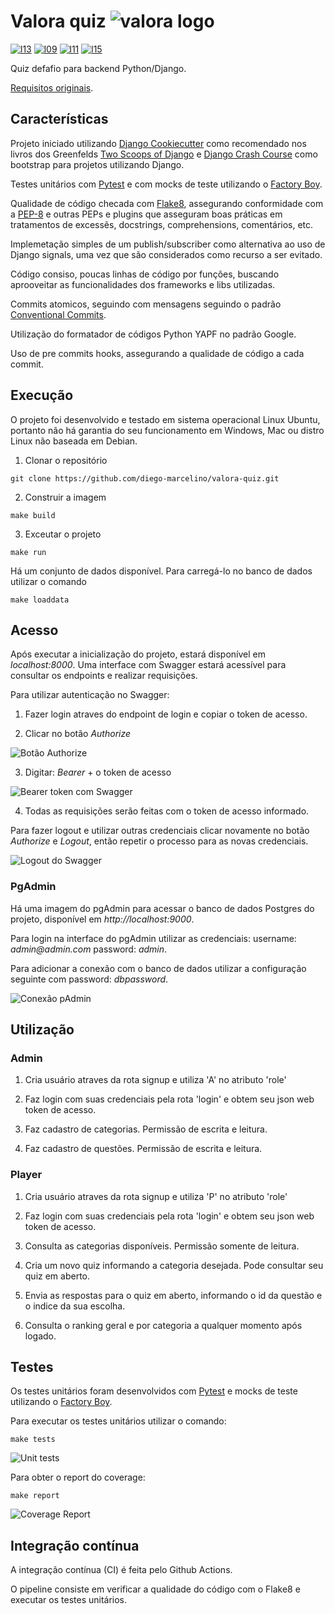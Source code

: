 # Valora quiz ![valora logo][i01]

[![l13]][l14]
[![l09]][l10]
[![l11]][l12]
[![l15]][l16]

Quiz defafio para backend Python/Django.

[Requisitos originais][r01].

## Características

Projeto iniciado utilizando [Django Cookiecutter][l01] como recomendado nos livros dos Greenfelds [Two Scoops of Django][l02] e [Django Crash Course][l03] como bootstrap para projetos utilizando Django.

Testes unitários com [Pytest][l04] e com mocks de teste utilizando o [Factory Boy][l05].

Qualidade de código checada com [Flake8][l06], assegurando conformidade com a [PEP-8][l07] e outras PEPs e plugins que asseguram boas práticas em tratamentos de excessẽs, docstrings, comprehensions, comentários, etc.

Implemetação simples de um publish/subscriber como alternativa ao uso de Django signals, uma vez que são considerados como recurso a ser evitado.

Código consiso, poucas linhas de código por funções, buscando aprooveitar as funcionalidades dos frameworks e libs utilizadas.

Commits atomicos, seguindo com mensagens seguindo o padrão [Conventional Commits][l08].

Utilização do formatador de códigos Python YAPF no padrão Google.

Uso de pre commits hooks, assegurando a qualidade de código a cada commit.

## Execução

O projeto foi desenvolvido e testado em sistema operacional Linux Ubuntu, portanto não há garantia do seu funcionamento em Windows, Mac ou distro Linux não baseada em Debian.

1. Clonar o repositório

```shell
git clone https://github.com/diego-marcelino/valora-quiz.git
```

2. Construir a imagem

```shell
make build
```

3. Exceutar o projeto

```shell
make run
```

Há um conjunto de dados disponível. Para carregá-lo no banco de dados utilizar o comando

```shell
make loaddata
```

## Acesso

Após executar a inicialização do projeto, estará disponível em _localhost:8000_. Uma interface com Swagger estará acessível para consultar os endpoints e realizar requisições.

Para utilizar autenticação no Swagger:

1. Fazer login atraves do endpoint de login e copiar o token de acesso.

2. Clicar no botão _Authorize_

![Botão Authorize][i03]

3. Digitar: _Bearer_ + o token de acesso

  ![Bearer token com Swagger][i02]

4. Todas as requisições serão feitas com o token de acesso informado.

Para fazer logout e utilizar outras credenciais clicar novamente no botão _Authorize_ e _Logout_, então repetir o processo para as novas credenciais.

![Logout do Swagger][i04]

### PgAdmin

Há uma imagem do pgAdmin para acessar o banco de dados Postgres do projeto, disponível em _http://localhost:9000_.

Para login na interface do pgAdmin utilizar as credenciais: username: _admin@admin.com_ password: _admin_.

Para adicionar a conexão com o banco de dados utilizar a configuração seguinte com password: _dbpassword_.

![Conexão pAdmin][i07]

## Utilização

### Admin

1. Cria usuário atraves da rota signup e utiliza 'A' no atributo 'role'

2. Faz login com suas credenciais pela rota 'login' e obtem seu json web token de acesso.

3. Faz cadastro de categorias. Permissão de escrita e leitura.

4. Faz cadastro de questões. Permissão de escrita e leitura.

### Player

1. Cria usuário atraves da rota signup e utiliza 'P' no atributo 'role'

2. Faz login com suas credenciais pela rota 'login' e obtem seu json web token de acesso.

3. Consulta as categorias disponíveis. Permissão somente de leitura.

4. Cria um novo quiz informando a categoria desejada. Pode consultar seu quiz em aberto.

5. Envia as respostas para o quiz em aberto, informando o id da questão e o indice da sua escolha.

6. Consulta o ranking geral e por categoria a qualquer momento após logado.

## Testes

Os testes unitários foram desenvolvidos com [Pytest][l04] e mocks de teste utilizando o [Factory Boy][l05].

Para executar os testes unitários utilizar o comando:

```shell
make tests
```

![Unit tests][i05]

Para obter o report do coverage:

```shell
make report
```

![Coverage Report][i06]

## Integração contínua

A integração contínua (CI) é feita pelo Github Actions.

O pipeline consiste em verificar a qualidade do código com o Flake8 e executar os testes unitários.

<!-- Links -->
[l01]: https://cookiecutter-django.readthedocs.io/en/latest/ "Django Cookiecutter"
[l02]: https://b-ok.lat/book/2951511/0e8113 "Two Scoops of Django"
[l03]: https://b-ok.lat/book/5412804/9c7fd0 "Django Crash Course"
[l04]: https://docs.pytest.org "Pytes"
[l05]: https://factoryboy.readthedocs.io "Factory Boy"
[l06]: https://flake8.pycqa.org "Flake8"
[l07]: https://www.python.org/dev/peps/pep-0008/ "PEP-8"
[l08]: https://www.conventionalcommits.org/en/v1.0.0/ "Conventional Commits"
[l09]: https://img.shields.io/badge/code%20style-YAPF-000000.svg "YAPF Badge"
[l10]: https://github.com/google/yapf "YAPF Repo"
[l11]: https://img.shields.io/badge/built%20with-Cookiecutter%20Django-ff69b4.svg "Django Cookiecutter Badge"
[l12]: https://github.com/pydanny/cookiecutter-django/ "Django Cookiecutter Repo"
[l13]: https://github.com/diego-marcelino/valora-quiz/workflows/CI/badge.svg "Github Badge"
[l14]: https://github.com/diego-marcelino/valora-quiz/actions "Github Actions"
[l15]: https://img.shields.io/badge/-Diego%20Marcelino-blue?logo=Linkedin&logoColor=white "Linkedin Badge"
[l16]: https://www.linkedin.com/in/diegomarcelino/ "Linkedin Diego Marcelino"
<!-- References -->
[r01]: requirements.md "requisitos originais"
<!-- Imagens -->
[i01]: https://valora.cc/img/logo2.png "Valora logo"
[i02]: images/swagger_bearer.png "Bearer token com Swagger"
[i03]: images/swagger_authorize.png "Botão Authorize"
[i04]: images/swagger_logout.png "Swagger Logout"
[i05]: images/unit-tests.png "Unit tests"
[i06]: images/coverage-report.png "Coverage report"
[i07]: images/pgadmin.png "pg Admin server"
